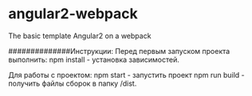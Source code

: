 # angular2-webpack

The basic template Angular2 on a webpack

##############Инструкции:
Перед первым запуском проекта выполнить:
npm install - установка зависимостей.

Для работы с проектом:
npm start - запустить проект
npm run build - получить файлы сборок в папку /dist.
